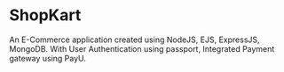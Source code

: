 # ShopKart
An E-Commerce application created using NodeJS, EJS, ExpressJS, MongoDB. With User Authentication using passport, Integrated Payment gateway using PayU.
